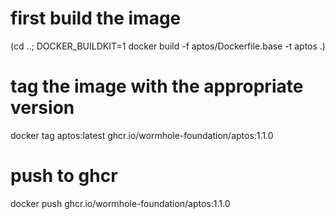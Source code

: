# first build the image
(cd ..; DOCKER_BUILDKIT=1 docker build -f aptos/Dockerfile.base -t aptos .)
# tag the image with the appropriate version
docker tag aptos:latest ghcr.io/wormhole-foundation/aptos:1.1.0
# push to ghcr
docker push ghcr.io/wormhole-foundation/aptos:1.1.0

